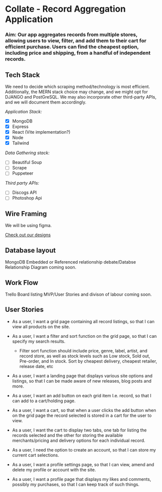 # Collate - Record Aggregation Application

### Aim: Our app aggregates records from multiple stores, allowing users to view, filter, and add them to their cart for efficient purchase. Users can find the cheapest option, including price and shipping, from a handful of independent records.

## Tech Stack

We need to decide which scraping method/technology is most efficient. Additionally, the MERN stack choice may change, and we might opt for DJANGO and PostGreSQL. We may also incorporate other third-party APIs, and we will document them accordingly.

*Application Stack:*

 - [x] MongoDB
 - [x] Express
 - [x] React (Vite implementation?)
 - [x] Node
 - [x] Tailwind
 
*Data Gathering stack:*

- [ ] Beautiful Soup
- [ ] Scrape
- [ ] Puppeteer

*Third party APIs:*

- [ ] Discogs API
- [ ] Photoshop Api

## Wire Framing

We will be using figma.

<a href="https://www.figma.com/file/4WForUR90lj8ljhgDeXs5n/Collate-Application?t=mJQueTJA4lgDmytS-1"> Check out our designs </a>

## Database layout 

MongoDB Embedded or Referenced relationship debate/Databse Relationship Diagram coming soon. 

## Work Flow 

Trello Board listing MVP/User Stories and divison of labour coming soon.

## User Stories

* As a user, I want a grid page containing all record listings, so that I can view all products on the site.

* As a user, I want a filter and sort function on the grid page, so that I can specify my search results.

  * Filter sort function should include price, genre, label, artist, and record store, as well as stock levels such as Low stock, Sold out, Pre-order, and In stock. Sort by cheapest delivery, cheapest retailer, release date, etc

* As a user, I want a landing page that displays various site options and listings, so that I can be made aware of new releases, blog posts and more.

* As a user, I want an add button on each grid item I.e. record, so that I can add to a cart/holding page.

* As a user, I want a cart, so that when a user clicks the add button when on the grid page the record selected is stored in a cart for the user to view.

* As a user, I want the cart to display two tabs, one tab for listing the records selected and the other for storing the available merchants/pricing and delivery options for each individual record.

* As a user, I need the option to create an account, so that I can store my current cart selections.

* As a user, I want a profile settings page, so that I can view, amend and delete my profile or account with the site. 

* As a user, I want a profile page that displays my likes and comments, possibly my purchases, so that I can keep track of such things.


